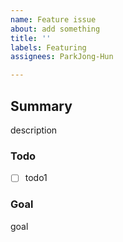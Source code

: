```yaml
---
name: Feature issue
about: add something
title: ''
labels: Featuring
assignees: ParkJong-Hun

---
```


## Summary
description

### Todo
- [ ] todo1

### Goal
goal